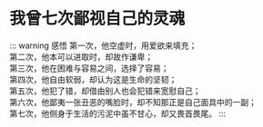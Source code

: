 # 我曾七次鄙视自己的灵魂

::: warning 感悟
第一次，他空虚时，用爱欲来填充；  
第二次，他本可以进取时，却故作谦卑；  
第三次，他在困难与容易之间，选择了容易；  
第四次，他自由软弱，却认为这是生命的坚韧；  
第五次，他犯了错，却借由别人也会犯错来宽慰自己；  
第六次，他鄙夷一张丑恶的嘴脸时，却不知那正是自己面具中的一副；  
第七次，他侧身于生活的污泥中虽不甘心，却又畏首畏尾。
:::

